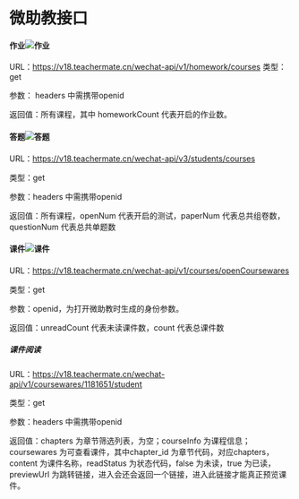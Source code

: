 # 微助教接口



#### 作业![作业](https://app.teachermate.com.cn/wechat-pro-ssr/images/homework.png)

URL：https://v18.teachermate.cn/wechat-api/v1/homework/courses
类型：get

参数： headers 中需携带openid

返回值：所有课程，其中 homeworkCount 代表开启的作业数。



#### 答题![答题](https://app.teachermate.com.cn/wechat-pro-ssr/images/answer.png)

URL：https://v18.teachermate.cn/wechat-api/v3/students/courses

类型：get

参数：headers 中需携带openid

返回值：所有课程，openNum 代表开启的测试，paperNum 代表总共组卷数， questionNum 代表总共单题数



#### 课件![课件](https://app.teachermate.com.cn/wechat-pro-ssr/images/courseware.png)

URL：https://v18.teachermate.cn/wechat-api/v1/courses/openCoursewares

类型：get

参数：openid，为打开微助教时生成的身份参数。

返回值：unreadCount 代表未读课件数，count 代表总课件数

##### 课件阅读

URL：https://v18.teachermate.cn/wechat-api/v1/coursewares/1181651/student

类型：get

参数：headers 中需携带openid

返回值：chapters 为章节筛选列表，为空；courseInfo 为课程信息；coursewares 为可查看课件，其中chapter_id 为章节代码，对应chapters，content 为课件名称，readStatus 为状态代码，false 为未读，true 为已读，previewUrl 为跳转链接，进入会还会返回一个链接，进入此链接才能真正预览课件。